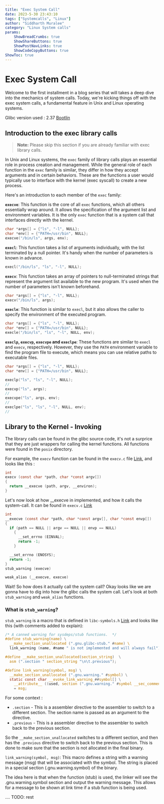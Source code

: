 ```yaml
---
title: "Exec System Call"
date: 2023-5-30 23:43:10  
tags: ["Systemcalls", "Linux"]
author: "Siddharth Muralee"
category: "Linux System calls"
params:
    ShowBreadCrumbs: true
    ShowShareButtons: true
    ShowPostNavLinks: true
    ShowCodeCopyButtons: true
ShowToc: true
---
```


# Exec System Call

Welcome to the first installment in a blog series that will takes a deep dive into the mechanics of system calls. Today, we're kicking things off with the exec system calls, a fundamental feature in Unix and Linux operating systems.

Glibc version used : 2.37 [Bootlin](https://elixir.bootlin.com/glibc/latest/source)


## Introduction to the exec library calls 

> **Note:** Please skip this section if you are already familiar with exec library calls.

In Unix and Linux systems, the `exec` family of library calls plays an essential role in process creation and management. While the general role of each function in the `exec` family is similar, they differ in how they accept arguments and in certain behaviors. These are the functions a user would typically use to interface with the kernel (exec syscall) to create a new process.

Here's an introduction to each member of the `exec` family:

**`execve`**: This function is the core of all `exec` functions, which all others essentially wrap around. It allows the specification of the argument list and environment variables. It is the only `exec` function that is a system call that interfaces directly with the kernel.

```c
char *args[] = {"ls", "-l", NULL};
char *env[] = {"PATH=/usr/bin", NULL};
execve("/bin/ls", args, env);
```

**`execl`**: This function takes a list of arguments individually, with the list terminated by a null pointer. It's handy when the number of parameters is known in advance. 

```c
execl("/bin/ls", "ls", "-l", NULL);
```

**`execv`**: This function takes an array of pointers to null-terminated strings that represent the argument list available to the new program. It's used when the number of parameters isn't known beforehand.

```c
char *args[] = {"ls", "-l", NULL};
execv("/bin/ls", args);
```

**`execle`**: This function is similar to `execl`, but it also allows the caller to specify the environment of the executed program.

```c
char *args[] = {"ls", "-l", NULL};
char *env[] = {"PATH=/usr/bin", NULL};
execle("/bin/ls", "ls", "-l", NULL, env);
```

**`execlp`, `execvp`, `execvpe` and `execlpe`**: These functions are similar to `execl` and `execv`, respectively. However, they use the `PATH` environment variable to find the program file to execute, which means you can use relative paths to executable files.

```c
char *args[] = {"ls", "-l", NULL};
char *env[] = {"PATH=/usr/bin", NULL};

execlp("ls", "ls", "-l", NULL);
// 
execvp("ls", args);
//
execvpe("ls", args, env);
// 
execlpe("ls", "ls", "-l", NULL, env);
// 
```

## Library to the Kernel - Invoking

The library calls can be found in the glibc source code, it's not a surprice that they are just wrappers for calling the kernel functions. All functions were found in the `posix` directory. 

For example, the `execv` function can be found in the `execv.c` file [Link](https://elixir.bootlin.com/glibc/latest/source/posix/execv.c#L23), and looks like this : 

```c
int
execv (const char *path, char *const argv[])
{
  return __execve (path, argv, __environ);
}
```

Let's now look at how __execve in implemented, and how it calls the system-call. It can be found in `execv.c` [Link](https://elixir.bootlin.com/glibc/latest/source/posix/execv.c#L26)

```c
int
__execve (const char *path, char *const argv[], char *const envp[])
{
  if (path == NULL || argv == NULL || envp == NULL)
    {
      __set_errno (EINVAL);
      return -1;
    }

  __set_errno (ENOSYS);
  return -1;
}
stub_warning (execve)

weak_alias (__execve, execve)
```

Wait! So how does it actually call the system call? Okay looks like we are gonna have to dig into how the glibc calls the system call. Let's look at both `stub_warning` and `weak_alias` functions.

### What is `stub_warning`?

`stub_warning` is a macro that is defined in `libc-symbols.h` [Link](https://elixir.bootlin.com/glibc/latest/source/include/libc-symbols.h#L225) and looks like this (with comments added to explain): 

```c
/* A canned warning for sysdeps/stub functions.  */
#define	stub_warning(name) \
  __make_section_unallocated (".gnu.glibc-stub." #name) \  
  link_warning (name, #name " is not implemented and will always fail") 

#define __make_section_unallocated(section_string)	\
  asm (".section " section_string "\n\t.previous");

#define link_warning(symbol, msg) \
  __make_section_unallocated (".gnu.warning." #symbol) \
  static const char __evoke_link_warning_##symbol[]	\
    __attribute__ ((used, section (".gnu.warning." #symbol __sec_comment))) \
    = msg;
```

For some context : 
* `.section` - This is a assembler directive to the assembler to switch to a different section. The section name is passed as an argument to the directive.
* `.previous` - This is a assembler directive to the assembler to switch back to the previous section.
  
So the `__make_section_unallocated` switches to a different section, and then has the `.previous` directive to switch back to the previous section. This is done to make sure that the section is not allocated in the final binary.

`link_warning(symbol, msg)`: This macro defines a string with a warning message (msg) that will be associated with the symbol. The string is placed in a special section (.gnu.warning.symbol) of the binary.

The idea here is that when the function (stub) is used, the linker will see the .gnu.warning.symbol section and output the warning message. This allows for a message to be shown at link time if a stub function is being used.


.... TODO: rest
